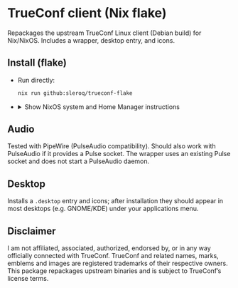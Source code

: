 # TrueConf client (Nix flake)

Repackages the upstream TrueConf Linux client (Debian build) for Nix/NixOS.
Includes a wrapper, desktop entry, and icons.

## Install (flake)

- Run directly:
  ```bash
  nix run github:sleroq/trueconf-flake
  ```

- <details>
  <summary>Show NixOS system and Home Manager instructions</summary>

  ### NixOS system flake (environment.systemPackages)

  ```nix
  {
    inputs.trueconf-flake.url = "github:sleroq/trueconf-flake";

    outputs = { self, nixpkgs, trueconf-flake, ... }:
      let
        system = "x86_64-linux";
      in {
        nixosConfigurations.my-host = nixpkgs.lib.nixosSystem {
          inherit system;
          modules = [
            {
              # Required because this package is unfree
              nixpkgs.config.allowUnfree = true;

              environment.systemPackages = [
                trueconf-flake.packages.${system}.trueconf-client
              ];
            }
          ];
        };
      };
  }
  ```

</details>

## Audio

Tested with PipeWire (PulseAudio compatibility). Should also work with
PulseAudio if it provides a Pulse socket. The wrapper uses an existing Pulse
socket and does not start a PulseAudio daemon.

## Desktop

Installs a `.desktop` entry and icons; after installation they should appear in
most desktops (e.g. GNOME/KDE) under your applications menu.

## Disclaimer

I am not affiliated, associated, authorized, endorsed by, or in any way
officially connected with TrueConf. TrueConf and related names, marks, emblems
and images are registered trademarks of their respective owners. This package
repackages upstream binaries and is subject to TrueConf’s license terms.
